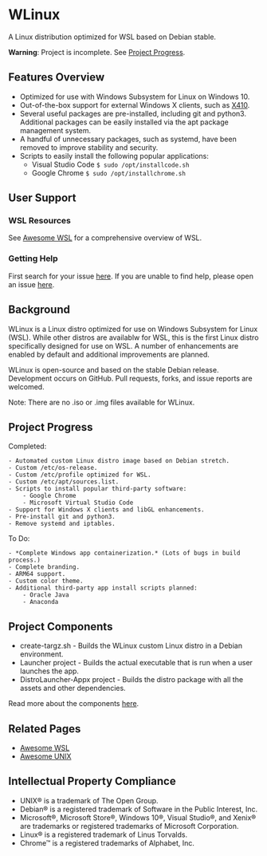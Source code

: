 # WLinux

A Linux distribution optimized for WSL based on Debian stable.

**Warning**: Project is incomplete. See [Project Progress](https://github.com/sirredbeard/WLinux#project-progress).

## Features Overview

- Optimized for use with Windows Subsystem for Linux on Windows 10.
- Out-of-the-box support for external Windows X clients, such as [X410](https://www.microsoft.com/store/productId/9NLP712ZMN9Q).
- Several useful packages are pre-installed, including git and python3. Additional packages can be easily installed via the apt package management system.
- A handful of unnecessary packages, such as systemd, have been removed to improve stability and security.
- Scripts to easily install the following popular applications:
    - Visual Studio Code `$ sudo /opt/installcode.sh`
    - Google Chrome `$ sudo /opt/installchrome.sh`

## User Support

### WSL Resources

See [Awesome WSL](https://github.com/sirredbeard/Awesome-WSL) for a comprehensive overview of WSL.

### Getting Help 

First search for your issue [here](https://github.com/sirredbeard/WLinux/issues). If you are unable to find help, please open an issue [here](https://github.com/sirredbeard/WLinux/issues/new).

## Background

WLinux is a Linux distro optimized for use on Windows Subsystem for Linux (WSL). While other distros are availablw for WSL, this is the first Linux distro specifically designed for use on WSL. A number of enhancements are enabled by default and additional improvements are planned.

WLinux is open-source and based on the stable Debian release. Development occurs on GitHub. Pull requests, forks, and issue reports are welcomed.

Note: There are no .iso or .img files available for WLinux.

## Project Progress

Completed:

    - Automated custom Linux distro image based on Debian stretch.
    - Custom /etc/os-release.
    - Custom /etc/profile optimized for WSL.
    - Custom /etc/apt/sources.list.
    - Scripts to install popular third-party software:
        - Google Chrome
        - Microsoft Virtual Studio Code
    - Support for Windows X clients and libGL enhancements.
    - Pre-install git and python3.
    - Remove systemd and iptables.

To Do:

    - *Complete Windows app containerization.* (Lots of bugs in build process.)
    - Complete branding.
    - ARM64 support.
    - Custom color theme.
    - Additional third-party app install scripts planned:
        - Oracle Java
        - Anaconda

## Project Components

- create-targz.sh - Builds the WLinux custom Linux distro in a Debian environment.
- Launcher project - Builds the actual executable that is run when a user launches the app.
- DistroLauncher-Appx project - Builds the distro package with all the assets and other dependencies.

Read more about the components [here](https://github.com/Microsoft/WSL-DistroLauncher). 

## Related Pages

- [Awesome WSL](https://github.com/sirredbeard/Awesome-WSL)
- [Awesome UNIX](https://github.com/sirredbeard/Awesome-UNIX)

## Intellectual Property Compliance

- UNIX® is a trademark of The Open Group.
- Debian® is a registered trademark of Software in the Public Interest, Inc.
- Microsoft®, Microsoft Store®, Windows 10®, Visual Studio®, and Xenix® are trademarks or registered trademarks of Microsoft Corporation.
- Linux® is a registered trademark of Linus Torvalds.
- Chrome™ is a registered trademarks of Alphabet, Inc.